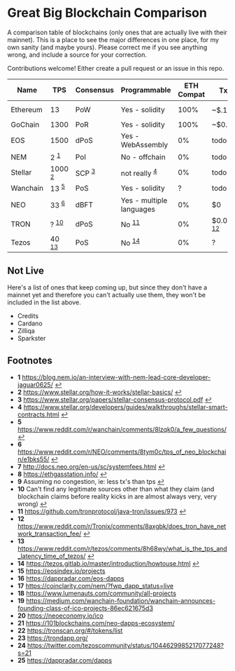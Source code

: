 # Great Big Blockchain Comparison

A comparison table of blockchains (only ones that are actually live with their mainnet). This is a place to see the major differences in one place, for my own sanity (and maybe yours). Please correct me if you see anything wrong, and include a source for your correction.

Contributions welcome!  Either create a pull request or an issue in this repo. 

Name | TPS | Consensus | Programmable | ETH Compat | Tx Fee <sup id="a9">[9](#f9)</sup> | Deploy Fee | Active Tokens/ICOs | Active dApps  | 
---- | --- | --------- | ------------ | ---------- | ------ | ---------- | --------- | --------
Ethereum | 13 | PoW | Yes - solidity | 100% | ~$.10 <sup id="a8">[8](#f8)</sup> | todo | ~1000 | ~100 <sup id="a8">[25](#f25)</sup>  
GoChain | 1300 | PoR | Yes - solidity | 100% | ~$0.000002 | todo | 5 | 4
EOS | 1500 | dPoS | Yes - WebAssembly | 0% | todo | todo | 31 <sup id="a15">[15](#f15)</sup> | 78 <sup id="a16">[16](#f16) </sup>    
NEM | 2 <sup id="a1">[1](#f1)</sup> | PoI | No - offchain | 0% | todo | todo | 0 | 1 <sup id="a17">[17](#f17) </sup>
Stellar | 1000 <sup id="a2">[2](#f2)</sup> | SCP <sup id="a3">[3](#f3)</sup> | not really <sup id="a4">[4](#f4)</sup> | 0% | todo | todo | 2 <sup id="a18">[18](#f18)</sup> | 2 <sup id="a18">[18](#f18)</sup>
Wanchain | 13 <sup id="a5">[5](#f5)</sup> | PoS | Yes - solidity | ? | todo | todo | 6 <sup id="a19">[19](#f19)</sup> | 0
NEO | 33 <sup id="a6">[6](#f6)</sup> | dBFT | Yes - multiple languages | 0% | $0 | ~$9000 <sup id="a7">[7](#f7)</sup> | 33 <sup id="a7">[20](#f20)</sup> | 29 <sup id="a7">[21](#f21)</sup>
TRON | ? <sup id="a10">[10](#f10)</sup> | dPoS | No <sup id="a11">[11](#f11)</sup> | 0% | $0.0000002 <sup id="a12">[12](#f12)</sup> | n/a | ~50 <sup id="a22">[22](#f22)</sup>  | 3 <sup id="a23">[23](#f23)</sup>
Tezos | 40 <sup id="a13">[13](#f13)</sup> | PoS | No <sup id="a14">[14](#f14)</sup> | 0% | ? | n/a | 1 <sup id="a26">[26](#f26)</sup> | 0

## Not Live

Here's a list of ones that keep coming up, but since they don't have a mainnet yet and therefore you can't actually use them, they won't be included in the list above. 

* Credits
* Cardano
* Zilliqa
* Sparkster

## Footnotes

* <b id="f1">1</b> https://blog.nem.io/an-interview-with-nem-lead-core-developer-jaguar0625/ [↩](#a1)
* <b id="f2">2</b> https://www.stellar.org/how-it-works/stellar-basics/ [↩](#a2)
* <b id="f3">3</b> https://www.stellar.org/papers/stellar-consensus-protocol.pdf [↩](#a3)
* <b id="f4">4</b> https://www.stellar.org/developers/guides/walkthroughs/stellar-smart-contracts.html [↩](#a4)
* <b id="f5">5</b> https://www.reddit.com/r/wanchain/comments/8lzqk0/a_few_questions/ [↩](#a5)
* <b id="f6">6</b> https://www.reddit.com/r/NEO/comments/8tym0c/tps_of_neo_blockchain/e1bks55/ [↩](#a6)
* <b id="f7">7</b> http://docs.neo.org/en-us/sc/systemfees.html [↩](#a7)
* <b id="f8">8</b> https://ethgasstation.info/ [↩](#8)
* <b id="f9">9</b> Assuming no congestion, ie: less tx's than tps [↩](#9)
* <b id="f10">10</b> Can't find any legitimate sources other than what they claim (and blockchain claims before reality kicks in are almost always very, very wrong) [↩](#10)
* <b id="f11">11</b> https://github.com/tronprotocol/java-tron/issues/973 [↩](#11)
* <b id="f12">12</b> https://www.reddit.com/r/Tronix/comments/8axgbk/does_tron_have_network_transaction_fee/ [↩](#12)
* <b id="f13">13</b> https://www.reddit.com/r/tezos/comments/8h68wy/what_is_the_tps_and_latency_time_of_tezos/ [↩](#13)
* <b id="f14">14</b> https://tezos.gitlab.io/master/introduction/howtouse.html [↩](#14)
* <b id="f15">15</b> https://eosindex.io/projects
* <b id="f16">16</b> https://dappradar.com/eos-dapps
* <b id="f17">17</b> https://coinclarity.com/nem/?fwp_dapp_status=live
* <b id="f18">18</b> https://www.lumenauts.com/community/all-projects
* <b id="f19">19</b> https://medium.com/wanchain-foundation/wanchain-announces-founding-class-of-ico-projects-86ec621675d3
* <b id="f20">20</b> https://neoeconomy.io/ico
* <b id="f21">21</b> https://101blockchains.com/neo-dapps-ecosystem/
* <b id="f22">22</b> https://tronscan.org/#/tokens/list
* <b id="f23">23</b> https://trondapp.org/
* <b id="f24">24</b> https://twitter.com/tezoscommunity/status/1044629985217077248?s=21
* <b id="f25">25</b> https://dappradar.com/dapps

